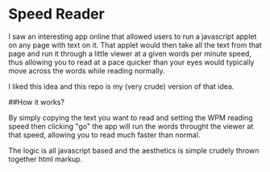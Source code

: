 # Speed Reader

I saw an interesting app online that allowed users to run a javascript applet on any page with text on it. That applet would then take all the text from that page and run it through a little viewer at a given words per minute speed, thus allowing you to read at a pace quicker than your eyes would typically move across the words while reading normally. 

I liked this idea and this repo is my (very crude) version of that idea. 

##How it works?

By simply copying the text you want to read and setting the WPM reading speed then clicking "go" the app will run the words throught the viewer at that speed, allowing you to read much faster than normal.

The logic is all javascript based and the aesthetics is simple crudely thrown together html markup.

